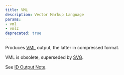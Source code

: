 ```yaml
---
title: VML
description: Vector Markup Language
params:
- vml
- vmlz
deprecated: true
---
```

Produces [VML](http://www.w3.org/TR/NOTE-VML) output,
the latter in compressed format.

VML is obsolete, superseded by [SVG](/docs/outputs/svg/).

See [ID Output Note](/docs/outputs/#ID).
